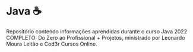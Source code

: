 # Java ☕

Repositório contendo informações aprendidas durante o curso Java 2022 COMPLETO: Do Zero ao Profissional + Projetos, ministrado por Leonardo Moura Leitão e Cod3r Cursos Online.
